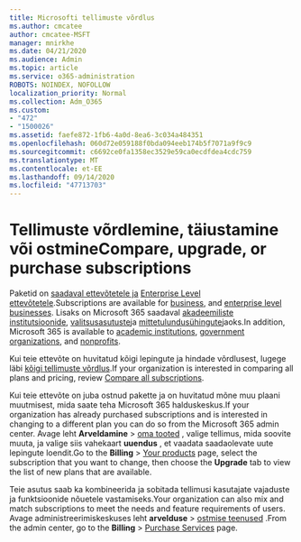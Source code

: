 ```yaml
---
title: Microsofti tellimuste võrdlus
ms.author: cmcatee
author: cmcatee-MSFT
manager: mnirkhe
ms.date: 04/21/2020
ms.audience: Admin
ms.topic: article
ms.service: o365-administration
ROBOTS: NOINDEX, NOFOLLOW
localization_priority: Normal
ms.collection: Adm_O365
ms.custom:
- "472"
- "1500026"
ms.assetid: faefe872-1fb6-4a0d-8ea6-3c034a484351
ms.openlocfilehash: 060d72e059188f0bda094eeb174b5f7071a9f9c9
ms.sourcegitcommit: c6692ce0fa1358ec3529e59ca0ecdfdea4cdc759
ms.translationtype: MT
ms.contentlocale: et-EE
ms.lasthandoff: 09/14/2020
ms.locfileid: "47713703"
---
```

# <a name="compare-upgrade-or-purchase-subscriptions"></a><span data-ttu-id="d471c-102">Tellimuste võrdlemine, täiustamine või ostmine</span><span class="sxs-lookup"><span data-stu-id="d471c-102">Compare, upgrade, or purchase subscriptions</span></span>
  
<span data-ttu-id="d471c-103">Paketid on [saadaval ettevõtetele ja](https://products.office.com/compare-all-microsoft-office-products?tab=2) [Enterprise Level ettevõtetele](https://products.office.com/business/compare-more-office-365-for-business-plans).</span><span class="sxs-lookup"><span data-stu-id="d471c-103">Subscriptions are available for [business](https://products.office.com/compare-all-microsoft-office-products?tab=2), and [enterprise level businesses](https://products.office.com/business/compare-more-office-365-for-business-plans).</span></span> <span data-ttu-id="d471c-104">Lisaks on Microsoft 365 saadaval [akadeemiliste institutsioonide](https://products.office.com/academic/compare-office-365-education-plans), [valitsusasutuste](https://products.office.com/government/compare-office-365-government-plans)ja [mittetulundusühingute](https://products.office.com/nonprofit/office-365-nonprofit-plans-and-pricing?tab=1)jaoks.</span><span class="sxs-lookup"><span data-stu-id="d471c-104">In addition, Microsoft 365 is available to [academic institutions](https://products.office.com/academic/compare-office-365-education-plans), [government organizations](https://products.office.com/government/compare-office-365-government-plans), and [nonprofits](https://products.office.com/nonprofit/office-365-nonprofit-plans-and-pricing?tab=1).</span></span>
  
<span data-ttu-id="d471c-105">Kui teie ettevõte on huvitatud kõigi lepingute ja hindade võrdlusest, lugege läbi [kõigi tellimuste võrdlus](https://products.office.com/business/compare-more-office-365-for-business-plans).</span><span class="sxs-lookup"><span data-stu-id="d471c-105">If your organization is interested in comparing all plans and pricing, review [Compare all subscriptions](https://products.office.com/business/compare-more-office-365-for-business-plans).</span></span>
  
<span data-ttu-id="d471c-106">Kui teie ettevõte on juba ostnud pakette ja on huvitatud mõne muu plaani muutmisest, mida saate teha Microsoft 365 halduskeskus.</span><span class="sxs-lookup"><span data-stu-id="d471c-106">If your organization has already purchased subscriptions and is interested in changing to a different plan you can do so from the Microsoft 365 admin center.</span></span> <span data-ttu-id="d471c-107">Avage leht **Arveldamine** \> [oma tooted](https://go.microsoft.com/fwlink/p/?linkid=842054) , valige tellimus, mida soovite muuta, ja valige siis vahekaart **uuendus** , et vaadata saadaolevate uute lepingute loendit.</span><span class="sxs-lookup"><span data-stu-id="d471c-107">Go to the **Billing** \> [Your products](https://go.microsoft.com/fwlink/p/?linkid=842054) page, select the subscription that you want to change, then choose the **Upgrade** tab to view the list of new plans that are available.</span></span>
  
<span data-ttu-id="d471c-108">Teie asutus saab ka kombineerida ja sobitada tellimusi kasutajate vajaduste ja funktsioonide nõuetele vastamiseks.</span><span class="sxs-lookup"><span data-stu-id="d471c-108">Your organization can also mix and match subscriptions to meet the needs and feature requirements of users.</span></span> <span data-ttu-id="d471c-109">Avage administreerimiskeskuses leht **arvelduse** \> [ostmise teenused](https://go.microsoft.com/fwlink/p/?linkid=868433) .</span><span class="sxs-lookup"><span data-stu-id="d471c-109">From the admin center, go to the **Billing** \> [Purchase Services](https://go.microsoft.com/fwlink/p/?linkid=868433) page.</span></span>